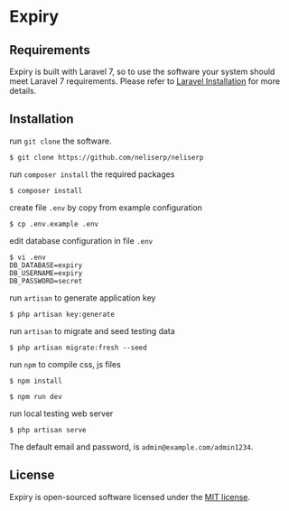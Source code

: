 # Expiry

## Requirements

Expiry is built with Laravel 7, so to use the software your system should meet Laravel 7 requirements. Please refer to [Laravel Installation](https://laravel.com/docs/7.x/installation) for more details.

## Installation

run `git clone` the software.

```console
$ git clone https://github.com/neliserp/neliserp
```

run `composer install` the required packages

```console
$ composer install
```

create file `.env` by copy from example configuration

```console
$ cp .env.example .env
```

edit database configuration in file `.env`

```console
$ vi .env
DB_DATABASE=expiry
DB_USERNAME=expiry
DB_PASSWORD=secret
```

run `artisan` to generate application key

```console
$ php artisan key:generate
```

run `artisan` to migrate and seed testing data

```console
$ php artisan migrate:fresh --seed
```

run `npm` to compile css, js files

```console
$ npm install
```

```console
$ npm run dev
```

run local testing web server

```console
$ php artisan serve
```

The default email and password, is `admin@example.com/admin1234`.

## License

Expiry is open-sourced software licensed under the [MIT license](http://opensource.org/licenses/MIT).
